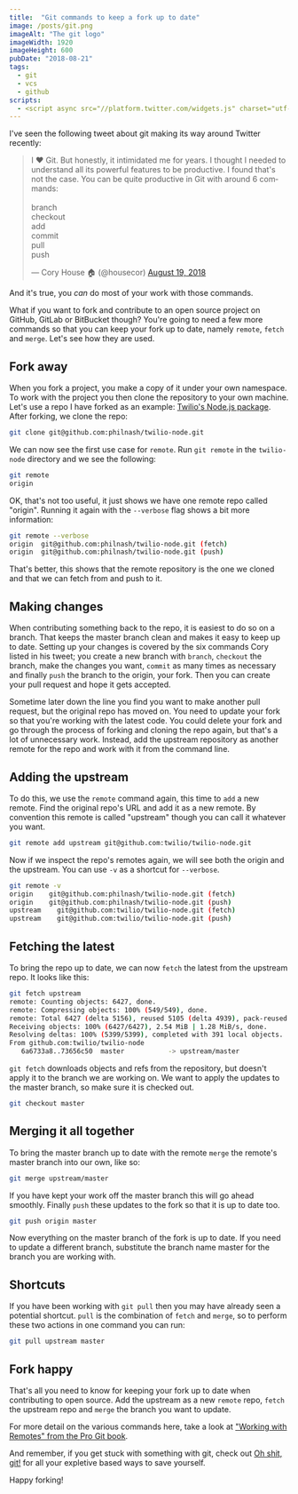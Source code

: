 ```yaml
---
title:  "Git commands to keep a fork up to date"
image: /posts/git.png
imageAlt: "The git logo"
imageWidth: 1920
imageHeight: 600
pubDate: "2018-08-21"
tags:
  - git
  - vcs
  - github
scripts:
  - <script async src="//platform.twitter.com/widgets.js" charset="utf-8"></script>
---
```


I've seen the following tweet about git making its way around Twitter recently:

<blockquote class="twitter-tweet" data-lang="en"><p lang="en" dir="ltr">I ❤️ Git. But honestly, it intimidated me for years. I thought I needed to understand all its powerful features to be productive. I found that&#39;s not the case. You can be quite productive in Git with around 6 commands: <br><br>branch<br>checkout<br>add<br>commit<br>pull<br>push</p>&mdash; Cory House 🏠 (@housecor) <a href="https://twitter.com/housecor/status/1031190760278970368?ref_src=twsrc%5Etfw">August 19, 2018</a></blockquote>

And it's true, you _can_ do most of your work with those commands.

What if you want to fork and contribute to an open source project on GitHub, GitLab or BitBucket though? You're going to need a few more commands so that you can keep your fork up to date, namely `remote`, `fetch` and `merge`. Let's see how they are used.

## Fork away

When you fork a project, you make a copy of it under your own namespace. To work with the project you then clone the repository to your own machine. Let's use a repo I have forked as an example: [Twilio's Node.js package](https://github.com/philnash/twilio-node). After forking, we clone the repo:

```bash
git clone git@github.com:philnash/twilio-node.git
```

We can now see the first use case for `remote`. Run `git remote` in the `twilio-node` directory and we see the following:

```bash
git remote
origin
```

OK, that's not too useful, it just shows we have one remote repo called "origin". Running it again with the `--verbose` flag shows a bit more information:

```bash
git remote --verbose
origin	git@github.com:philnash/twilio-node.git (fetch)
origin	git@github.com:philnash/twilio-node.git (push)
```

That's better, this shows that the remote repository is the one we cloned and that we can fetch from and push to it.

## Making changes

When contributing something back to the repo, it is easiest to do so on a branch. That keeps the master branch clean and makes it easy to keep up to date. Setting up your changes is covered by the six commands Cory listed in his tweet; you create a new branch with `branch`, `checkout` the branch, make the changes you want, `commit` as many times as necessary and finally `push` the branch to the origin, your fork. Then you can create your pull request and hope it gets accepted.

Sometime later down the line you find you want to make another pull request, but the original repo has moved on. You need to update your fork so that you're working with the latest code. You could delete your fork and go through the process of forking and cloning the repo again, but that's a lot of unnecessary work. Instead, add the upstream repository as another remote for the repo and work with it from the command line.

## Adding the upstream

To do this, we use the `remote` command again, this time to `add` a new remote. Find the original repo's URL and add it as a new remote. By convention this remote is called "upstream" though you can call it whatever you want.

```bash
git remote add upstream git@github.com:twilio/twilio-node.git
```

Now if we inspect the repo's remotes again, we will see both the origin and the upstream. You can use `-v` as a shortcut for `--verbose`.

```bash
git remote -v
origin	  git@github.com:philnash/twilio-node.git (fetch)
origin	  git@github.com:philnash/twilio-node.git (push)
upstream	git@github.com:twilio/twilio-node.git (fetch)
upstream	git@github.com:twilio/twilio-node.git (push)
```

## Fetching the latest

To bring the repo up to date, we can now `fetch` the latest from the upstream repo. It looks like this:

```bash
git fetch upstream
remote: Counting objects: 6427, done.
remote: Compressing objects: 100% (549/549), done.
remote: Total 6427 (delta 5156), reused 5105 (delta 4939), pack-reused 934
Receiving objects: 100% (6427/6427), 2.54 MiB | 1.28 MiB/s, done.
Resolving deltas: 100% (5399/5399), completed with 391 local objects.
From github.com:twilio/twilio-node
   6a6733a8..73656c50  master           -> upstream/master
```

`git fetch` downloads objects and refs from the repository, but doesn't apply it to the branch we are working on. We want to apply the updates to the master branch, so make sure it is checked out.

```bash
git checkout master
```

## Merging it all together

To bring the master branch up to date with the remote `merge` the remote's master branch into our own, like so:

```bash
git merge upstream/master
```

If you have kept your work off the master branch this will go ahead smoothly. Finally `push` these updates to the fork so that it is up to date too.

```bash
git push origin master
```

Now everything on the master branch of the fork is up to date. If you need to update a different branch, substitute the branch name master for the branch you are working with.

## Shortcuts

If you have been working with `git pull` then you may have already seen a potential shortcut. `pull` is the combination of `fetch` and `merge`, so to perform these two actions in one command you can run:

```bash
git pull upstream master
```

## Fork happy

That's all you need to know for keeping your fork up to date when contributing to open source. Add the upstream as a new `remote` repo, `fetch` the upstream repo and `merge` the branch you want to update.

For more detail on the various commands here, take a look at ["Working with Remotes" from the Pro Git book](https://git-scm.com/book/en/v2/Git-Basics-Working-with-Remotes).

And remember, if you get stuck with something with git, check out [Oh shit, git!](http://ohshitgit.com/) for all your expletive based ways to save yourself.

Happy forking!
